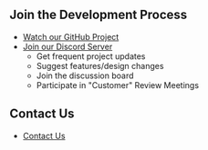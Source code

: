 ## Join the Development Process

* [Watch our GitHub Project](https://github.com/uu-agile/hear-yourself)
* [Join our Discord Server](https://discord.gg/GtkzR6x)
  * Get frequent project updates
  * Suggest features/design changes
  * Join the discussion board
  * Participate in "Customer" Review Meetings

## Contact Us
* [Contact Us](https://uu-agile.github.io/hear-yourself/Contact-Us)
